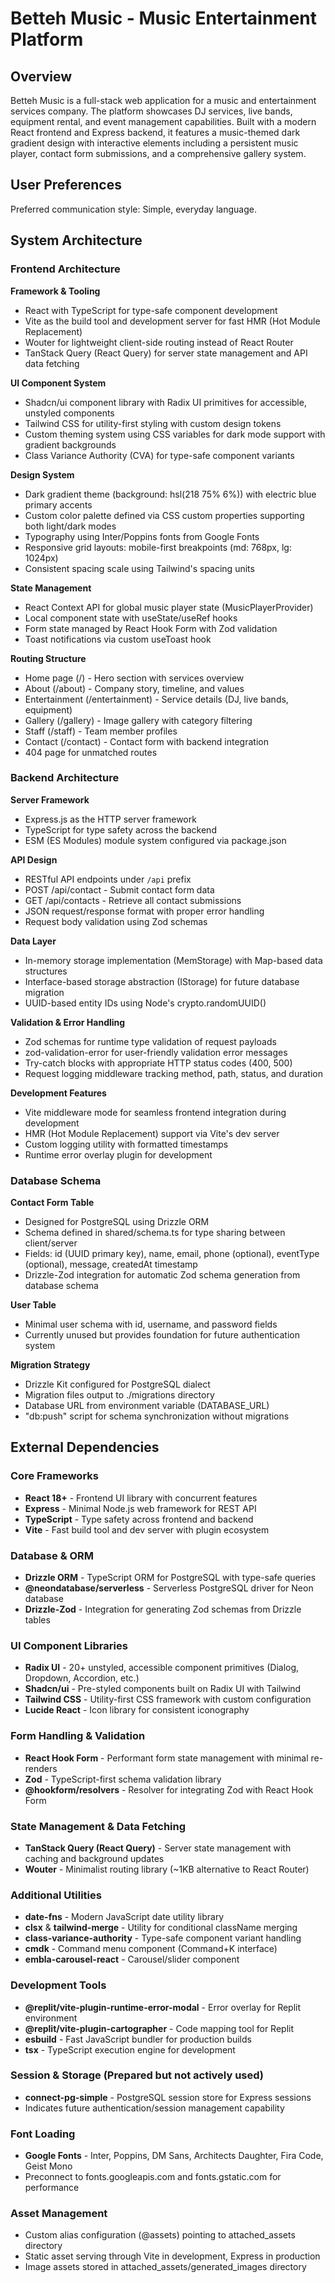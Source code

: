 # Betteh Music - Music Entertainment Platform

## Overview

Betteh Music is a full-stack web application for a music and entertainment services company. The platform showcases DJ services, live bands, equipment rental, and event management capabilities. Built with a modern React frontend and Express backend, it features a music-themed dark gradient design with interactive elements including a persistent music player, contact form submissions, and a comprehensive gallery system.

## User Preferences

Preferred communication style: Simple, everyday language.

## System Architecture

### Frontend Architecture

**Framework & Tooling**
- React with TypeScript for type-safe component development
- Vite as the build tool and development server for fast HMR (Hot Module Replacement)
- Wouter for lightweight client-side routing instead of React Router
- TanStack Query (React Query) for server state management and API data fetching

**UI Component System**
- Shadcn/ui component library with Radix UI primitives for accessible, unstyled components
- Tailwind CSS for utility-first styling with custom design tokens
- Custom theming system using CSS variables for dark mode support with gradient backgrounds
- Class Variance Authority (CVA) for type-safe component variants

**Design System**
- Dark gradient theme (background: hsl(218 75% 6%)) with electric blue primary accents
- Custom color palette defined via CSS custom properties supporting both light/dark modes
- Typography using Inter/Poppins fonts from Google Fonts
- Responsive grid layouts: mobile-first breakpoints (md: 768px, lg: 1024px)
- Consistent spacing scale using Tailwind's spacing units

**State Management**
- React Context API for global music player state (MusicPlayerProvider)
- Local component state with useState/useRef hooks
- Form state managed by React Hook Form with Zod validation
- Toast notifications via custom useToast hook

**Routing Structure**
- Home page (/) - Hero section with services overview
- About (/about) - Company story, timeline, and values
- Entertainment (/entertainment) - Service details (DJ, live bands, equipment)
- Gallery (/gallery) - Image gallery with category filtering
- Staff (/staff) - Team member profiles
- Contact (/contact) - Contact form with backend integration
- 404 page for unmatched routes

### Backend Architecture

**Server Framework**
- Express.js as the HTTP server framework
- TypeScript for type safety across the backend
- ESM (ES Modules) module system configured via package.json

**API Design**
- RESTful API endpoints under `/api` prefix
- POST /api/contact - Submit contact form data
- GET /api/contacts - Retrieve all contact submissions
- JSON request/response format with proper error handling
- Request body validation using Zod schemas

**Data Layer**
- In-memory storage implementation (MemStorage) with Map-based data structures
- Interface-based storage abstraction (IStorage) for future database migration
- UUID-based entity IDs using Node's crypto.randomUUID()

**Validation & Error Handling**
- Zod schemas for runtime type validation of request payloads
- zod-validation-error for user-friendly validation error messages
- Try-catch blocks with appropriate HTTP status codes (400, 500)
- Request logging middleware tracking method, path, status, and duration

**Development Features**
- Vite middleware mode for seamless frontend integration during development
- HMR (Hot Module Replacement) support via Vite's dev server
- Custom logging utility with formatted timestamps
- Runtime error overlay plugin for development

### Database Schema

**Contact Form Table**
- Designed for PostgreSQL using Drizzle ORM
- Schema defined in shared/schema.ts for type sharing between client/server
- Fields: id (UUID primary key), name, email, phone (optional), eventType (optional), message, createdAt timestamp
- Drizzle-Zod integration for automatic Zod schema generation from database schema

**User Table**
- Minimal user schema with id, username, and password fields
- Currently unused but provides foundation for future authentication system

**Migration Strategy**
- Drizzle Kit configured for PostgreSQL dialect
- Migration files output to ./migrations directory
- Database URL from environment variable (DATABASE_URL)
- "db:push" script for schema synchronization without migrations

## External Dependencies

### Core Frameworks
- **React 18+** - Frontend UI library with concurrent features
- **Express** - Minimal Node.js web framework for REST API
- **TypeScript** - Type safety across frontend and backend
- **Vite** - Fast build tool and dev server with plugin ecosystem

### Database & ORM
- **Drizzle ORM** - TypeScript ORM for PostgreSQL with type-safe queries
- **@neondatabase/serverless** - Serverless PostgreSQL driver for Neon database
- **Drizzle-Zod** - Integration for generating Zod schemas from Drizzle tables

### UI Component Libraries
- **Radix UI** - 20+ unstyled, accessible component primitives (Dialog, Dropdown, Accordion, etc.)
- **Shadcn/ui** - Pre-styled components built on Radix UI with Tailwind
- **Tailwind CSS** - Utility-first CSS framework with custom configuration
- **Lucide React** - Icon library for consistent iconography

### Form Handling & Validation
- **React Hook Form** - Performant form state management with minimal re-renders
- **Zod** - TypeScript-first schema validation library
- **@hookform/resolvers** - Resolver for integrating Zod with React Hook Form

### State Management & Data Fetching
- **TanStack Query (React Query)** - Server state management with caching and background updates
- **Wouter** - Minimalist routing library (~1KB alternative to React Router)

### Additional Utilities
- **date-fns** - Modern JavaScript date utility library
- **clsx** & **tailwind-merge** - Utility for conditional className merging
- **class-variance-authority** - Type-safe component variant handling
- **cmdk** - Command menu component (Command+K interface)
- **embla-carousel-react** - Carousel/slider component

### Development Tools
- **@replit/vite-plugin-runtime-error-modal** - Error overlay for Replit environment
- **@replit/vite-plugin-cartographer** - Code mapping tool for Replit
- **esbuild** - Fast JavaScript bundler for production builds
- **tsx** - TypeScript execution engine for development

### Session & Storage (Prepared but not actively used)
- **connect-pg-simple** - PostgreSQL session store for Express sessions
- Indicates future authentication/session management capability

### Font Loading
- **Google Fonts** - Inter, Poppins, DM Sans, Architects Daughter, Fira Code, Geist Mono
- Preconnect to fonts.googleapis.com and fonts.gstatic.com for performance

### Asset Management
- Custom alias configuration (@assets) pointing to attached_assets directory
- Static asset serving through Vite in development, Express in production
- Image assets stored in attached_assets/generated_images directory